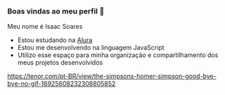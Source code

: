 ### Boas vindas ao meu perfil 💙

Meu nome é Isaac Soares

- Estou estudando na [Alura](https://www.alura.com.br)
- Estou me desenvolvendo na linguagem JavaScript
- Utilizo esse espaço para minha organização e compartilhamento dos meus projetos desenvolvidos

https://tenor.com/pt-BR/view/the-simpsons-homer-simpson-good-bye-bye-no-gif-16925608232308805852

